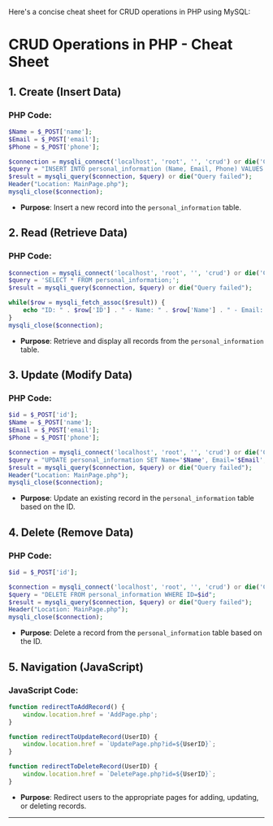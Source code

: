 Here's a concise cheat sheet for CRUD operations in PHP using MySQL:

# CRUD Operations in PHP - Cheat Sheet

## 1. **Create (Insert Data)**
### **PHP Code:**
```php
$Name = $_POST['name'];
$Email = $_POST['email'];
$Phone = $_POST['phone'];

$connection = mysqli_connect('localhost', 'root', '', 'crud') or die('Connection failed');
$query = "INSERT INTO personal_information (Name, Email, Phone) VALUES ('$Name', '$Email', '$Phone')";
$result = mysqli_query($connection, $query) or die("Query failed");
Header("Location: MainPage.php");
mysqli_close($connection);
```
- **Purpose**: Insert a new record into the `personal_information` table.

## 2. **Read (Retrieve Data)**
### **PHP Code:**
```php
$connection = mysqli_connect('localhost', 'root', '', 'crud') or die('Connection failed');
$query = 'SELECT * FROM personal_information;';
$result = mysqli_query($connection, $query) or die("Query failed");

while($row = mysqli_fetch_assoc($result)) {
    echo "ID: " . $row['ID'] . " - Name: " . $row['Name'] . " - Email: " . $row['Email'] . " - Phone: " . $row['Phone'] . "<br>";
}
mysqli_close($connection);
```
- **Purpose**: Retrieve and display all records from the `personal_information` table.

## 3. **Update (Modify Data)**
### **PHP Code:**
```php
$id = $_POST['id'];
$Name = $_POST['name'];
$Email = $_POST['email'];
$Phone = $_POST['phone'];

$connection = mysqli_connect('localhost', 'root', '', 'crud') or die('Connection failed');
$query = "UPDATE personal_information SET Name='$Name', Email='$Email', Phone='$Phone' WHERE ID=$id";
$result = mysqli_query($connection, $query) or die("Query failed");
Header("Location: MainPage.php");
mysqli_close($connection);
```
- **Purpose**: Update an existing record in the `personal_information` table based on the ID.

## 4. **Delete (Remove Data)**
### **PHP Code:**
```php
$id = $_POST['id'];

$connection = mysqli_connect('localhost', 'root', '', 'crud') or die('Connection failed');
$query = "DELETE FROM personal_information WHERE ID=$id";
$result = mysqli_query($connection, $query) or die("Query failed");
Header("Location: MainPage.php");
mysqli_close($connection);
```
- **Purpose**: Delete a record from the `personal_information` table based on the ID.

## 5. **Navigation (JavaScript)**
### **JavaScript Code:**
```javascript
function redirectToAddRecord() {
    window.location.href = 'AddPage.php';
}

function redirectToUpdateRecord(UserID) {
    window.location.href = `UpdatePage.php?id=${UserID}`;
}

function redirectToDeleteRecord(UserID) {
    window.location.href = `DeletePage.php?id=${UserID}`;
}
```
- **Purpose**: Redirect users to the appropriate pages for adding, updating, or deleting records.

---
